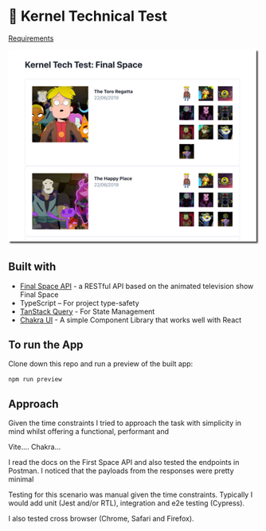 # 🌽 Kernel Technical Test

[Requirements](https://usekernel.notion.site/Kernel-Technical-Test-e9ce4823f8d44eef83e90d74597fb246)


![Screenshot](public/2023-04-30_18-06-45.png)

## Built with
- [Final Space API](https://finalspaceapi.com/) - a RESTful API based on the animated television show Final Space
- TypeScript – For project type-safety
- [TanStack Query](https://facebook.github.io/react/) - For State Management
- [Chakra UI](https://chakra-ui.com/) - A simple Component Library that works well with React


## To run the App
Clone down this repo and run a preview of the built app:
```
npm run preview
```

## Approach

Given the time constraints I tried to approach the task with simplicity in mind whilst offering a functional, performant and 

Vite....
Chakra...

I read the docs on the First Space API and also tested the endpoints in Postman. I noticed that the payloads from the responses were pretty minimal

Testing for this scenario was manual given the time constraints. Typically I would add unit (Jest and/or RTL), integration and e2e testing (Cypress).

I also tested cross browser (Chrome, Safari and Firefox).
